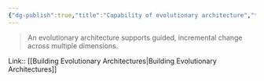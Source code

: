 ```yaml
---
{"dg-publish":true,"title":"Capability of evolutionary architecture","tags":["quotes"],"date":"2022-09-02T22:28:30+03:00","modified_at":"2023-01-03T10:52:44+04:00","permalink":"/quotes/202209022228/","dgHomeLink":false,"dgPassFrontmatter":true}
---
```



> An evolutionary architecture supports guided, incremental change across multiple dimensions.

Link:: [[Building Evolutionary Architectures|Building Evolutionary Architectures]]
